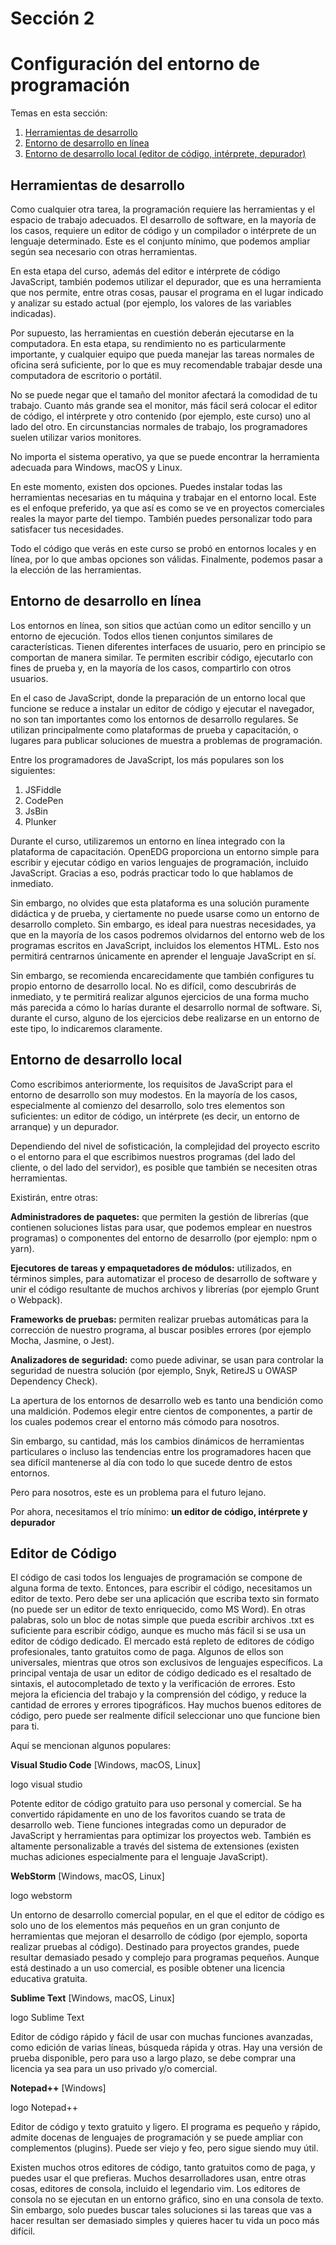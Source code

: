# Sección 2
# Configuración del entorno de programación

Temas en esta sección:
  1. [Herramientas de desarrollo](#herramientas-de-desarrollo)
  1. [Entorno de desarrollo en línea](#entorno-de-desarrollo-en-línea)
  1. [Entorno de desarrollo local (editor de código, intérprete, depurador)](#entorno-de-desarrollo-local)

## Herramientas de desarrollo
Como cualquier otra tarea, la programación requiere las herramientas y el espacio de trabajo adecuados. El desarrollo de software, en la mayoría de los casos, requiere un editor de código y un compilador o intérprete de un lenguaje determinado. Este es el conjunto mínimo, que podemos ampliar según sea necesario con otras herramientas.

En esta etapa del curso, además del editor e intérprete de código JavaScript, también podemos utilizar el depurador, que es una herramienta que nos permite, entre otras cosas, pausar el programa en el lugar indicado y analizar su estado actual (por ejemplo, los valores de las variables indicadas).

Por supuesto, las herramientas en cuestión deberán ejecutarse en la computadora. En esta etapa, su rendimiento no es particularmente importante, y cualquier equipo que pueda manejar las tareas normales de oficina será suficiente, por lo que es muy recomendable trabajar desde una computadora de escritorio o portátil.

No se puede negar que el tamaño del monitor afectará la comodidad de tu trabajo. Cuanto más grande sea el monitor, más fácil será colocar el editor de código, el intérprete y otro contenido (por ejemplo, este curso) uno al lado del otro. En circunstancias normales de trabajo, los programadores suelen utilizar varios monitores.

No importa el sistema operativo, ya que se puede encontrar la herramienta adecuada para Windows, macOS y Linux.

En este momento, existen dos opciones. Puedes instalar todas las herramientas necesarias en tu máquina y trabajar en el entorno local. Este es el enfoque preferido, ya que así es como se ve en proyectos comerciales reales la mayor parte del tiempo. También puedes personalizar todo para satisfacer tus necesidades.

Todo el código que verás en este curso se probó en entornos locales y en línea, por lo que ambas opciones son válidas. Finalmente, podemos pasar a la elección de las herramientas.

## Entorno de desarrollo en línea
Los entornos en línea, son sitios que actúan como un editor sencillo y un entorno de ejecución. Todos ellos tienen conjuntos similares de características. Tienen diferentes interfaces de usuario, pero en principio se comportan de manera similar. Te permiten escribir código, ejecutarlo con fines de prueba y, en la mayoría de los casos, compartirlo con otros usuarios.

En el caso de JavaScript, donde la preparación de un entorno local que funcione se reduce a instalar un editor de código y ejecutar el navegador, no son tan importantes como los entornos de desarrollo regulares. Se utilizan principalmente como plataformas de prueba y capacitación, o lugares para publicar soluciones de muestra a problemas de programación.

Entre los programadores de JavaScript, los más populares son los siguientes:

1. JSFiddle
2. CodePen
3. JsBin
4. Plunker

Durante el curso, utilizaremos un entorno en línea integrado con la plataforma de capacitación. OpenEDG proporciona un entorno simple para escribir y ejecutar código en varios lenguajes de programación, incluido JavaScript. Gracias a eso, podrás practicar todo lo que hablamos de inmediato.

Sin embargo, no olvides que esta plataforma es una solución puramente didáctica y de prueba, y ciertamente no puede usarse como un entorno de desarrollo completo. Sin embargo, es ideal para nuestras necesidades, ya que en la mayoría de los casos podremos olvidarnos del entorno web de los programas escritos en JavaScript, incluidos los elementos HTML. Esto nos permitirá centrarnos únicamente en aprender el lenguaje JavaScript en sí.

Sin embargo, se recomienda encarecidamente que también configures tu propio entorno de desarrollo local. No es difícil, como descubrirás de inmediato, y te permitirá realizar algunos ejercicios de una forma mucho más parecida a cómo lo harías durante el desarrollo normal de software. Si, durante el curso, alguno de los ejercicios debe realizarse en un entorno de este tipo, lo indicaremos claramente.

## Entorno de desarrollo local
Como escribimos anteriormente, los requisitos de JavaScript para el entorno de desarrollo son muy modestos. En la mayoría de los casos, especialmente al comienzo del desarrollo, solo tres elementos son suficientes: un editor de código, un intérprete (es decir, un entorno de arranque) y un depurador.

Dependiendo del nivel de sofisticación, la complejidad del proyecto escrito o el entorno para el que escribimos nuestros programas (del lado del cliente, o del lado del servidor), es posible que también se necesiten otras herramientas.

Existirán, entre otras:

**Administradores de paquetes:** que permiten la gestión de librerías (que contienen soluciones listas para usar, que podemos emplear en nuestros programas) o componentes del entorno de desarrollo (por ejemplo: npm o yarn).

**Ejecutores de tareas y empaquetadores de módulos:** utilizados, en términos simples, para automatizar el proceso de desarrollo de software y unir el código resultante de muchos archivos y librerías (por ejemplo Grunt o Webpack).

**Frameworks de pruebas:** permiten realizar pruebas automáticas para la corrección de nuestro programa, al buscar posibles errores (por ejemplo Mocha, Jasmine, o Jest).

**Analizadores de seguridad:** como puede adivinar, se usan para controlar la seguridad de nuestra solución (por ejemplo, Snyk, RetireJS u OWASP Dependency Check).


La apertura de los entornos de desarrollo web es tanto una bendición como una maldición. Podemos elegir entre cientos de componentes, a partir de los cuales podemos crear el entorno más cómodo para nosotros.

Sin embargo, su cantidad, más los cambios dinámicos de herramientas particulares o incluso las tendencias entre los programadores hacen que sea difícil mantenerse al día con todo lo que sucede dentro de estos entornos.

Pero para nosotros, este es un problema para el futuro lejano.

Por ahora, necesitamos el trío mínimo: **un editor de código, intérprete y depurador**

## Editor de Código
El código de casi todos los lenguajes de programación se compone de alguna forma de texto. Entonces, para escribir el código, necesitamos un editor de texto. Pero debe ser una aplicación que escriba texto sin formato (no puede ser un editor de texto enriquecido, como MS Word). En otras palabras, solo un bloc de notas simple que pueda escribir archivos .txt es suficiente para escribir código, aunque es mucho más fácil si se usa un editor de código dedicado. El mercado está repleto de editores de código profesionales, tanto gratuitos como de paga. Algunos de ellos son universales, mientras que otros son exclusivos de lenguajes específicos. La principal ventaja de usar un editor de código dedicado es el resaltado de sintaxis, el autocompletado de texto y la verificación de errores. Esto mejora la eficiencia del trabajo y la comprensión del código, y reduce la cantidad de errores y errores tipográficos. Hay muchos buenos editores de código, pero puede ser realmente difícil seleccionar uno que funcione bien para ti.

Aquí se mencionan algunos populares:

**Visual Studio Code**
[Windows, macOS, Linux]

logo visual studio

Potente editor de código gratuito para uso personal y comercial. Se ha convertido rápidamente en uno de los favoritos cuando se trata de desarrollo web. Tiene funciones integradas como un depurador de JavaScript y herramientas para optimizar los proyectos web. También es altamente personalizable a través del sistema de extensiones (existen muchas adiciones especialmente para el lenguaje JavaScript).

**WebStorm**
[Windows, macOS, Linux]

logo webstorm

Un entorno de desarrollo comercial popular, en el que el editor de código es solo uno de los elementos más pequeños en un gran conjunto de herramientas que mejoran el desarrollo de código (por ejemplo, soporta realizar pruebas al código). Destinado para proyectos grandes, puede resultar demasiado pesado y complejo para programas pequeños. Aunque está destinado a un uso comercial, es posible obtener una licencia educativa gratuita.

**Sublime Text**
[Windows, macOS, Linux]

logo Sublime Text

Editor de código rápido y fácil de usar con muchas funciones avanzadas, como edición de varias líneas, búsqueda rápida y otras. Hay una versión de prueba disponible, pero para uso a largo plazo, se debe comprar una licencia ya sea para un uso privado y/o comercial.

**Notepad++**
[Windows]

logo Notepad++

Editor de código y texto gratuito y ligero. El programa es pequeño y rápido, admite docenas de lenguajes de programación y se puede ampliar con complementos (plugins). Puede ser viejo y feo, pero sigue siendo muy útil.

Existen muchos otros editores de código, tanto gratuitos como de paga, y puedes usar el que prefieras. Muchos desarrolladores usan, entre otras cosas, editores de consola, incluido el legendario vim. Los editores de consola no se ejecutan en un entorno gráfico, sino en una consola de texto. Sin embargo, solo puedes buscar tales soluciones si las tareas que vas a hacer resultan ser demasiado simples y quieres hacer tu vida un poco más difícil.
